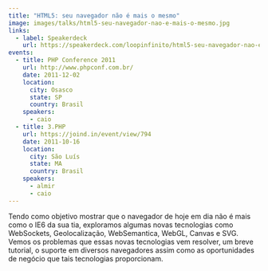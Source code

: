 ```yaml
---
title: "HTML5: seu navegador não é mais o mesmo"
image: images/talks/html5-seu-navegador-nao-e-mais-o-mesmo.jpg
links:
  - label: Speakerdeck
    url: https://speakerdeck.com/loopinfinito/html5-seu-navegador-nao-e-mais-o-mesmo
events:
  - title: PHP Conference 2011
    url: http://www.phpconf.com.br/
    date: 2011-12-02
    location:
      city: Osasco
      state: SP
      country: Brasil
    speakers:
      - caio
  - title: 3.PHP
    url: https://joind.in/event/view/794
    date: 2011-10-16
    location:
      city: São Luís
      state: MA
      country: Brasil
    speakers:
      - almir
      - caio
---
```


Tendo como objetivo mostrar que o navegador de hoje em dia não é mais como o IE6
da sua tia, exploramos algumas novas tecnologias como WebSockets,
Geolocalização, WebSemantica, WebGL, Canvas e SVG. Vemos os problemas que essas
novas tecnologias vem resolver, um breve tutorial, o suporte em diversos
navegadores assim como as oportunidades de negócio que tais tecnologias
proporcionam.
